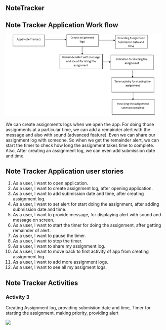 ## NoteTracker

## Note Tracker Application Work flow

![](https://raw.githubusercontent.com/sudheera96/NoteTracker/master/docs/workflow.png)

We can create assignments logs when we open the app. For doing those assignments at a particular time, we can add a remainder alert with the message and also with sound (advanced feature). Even we can share our assignment log with someone. So when we get the remainder alert, we can start the timer to check how long the assignment takes time to complete. Also, After creating an assignment log, we can even add submission date and time. 

## Note Tracker Application user stories

1. As a user, I want to open application.
1. As a user, I want to create assignment log, after opening application.
1. As a user, I want to add submission date and time, after creating assignment log. 
1. As a user, I want to set alert for start doing the assignment, after adding submission date and time.
1. As a user, I want to provide message, for displaying alert with sound and message on screen.
1. As a user, I want to start the timer for doing the assignment, after getting remainder of alert.
1. As a user, I want to pause the timer.
1. As a user, I want to stop the timer.
1. As a user, I want to share my assignment log.
1. As a user, I want to move back to first activity of app from creating assignment log.
1. As a user, I want to add more assignment logs.
1. As a user, I want to see all my assigment logs.

## Note Tracker Activities 

### Activity 3 

Creating Assignment log, providing submisiion date and time, Timer for starting the assignment, making priority, providing alert

![](https://raw.githubusercontent.com/sudheera96/NoteTracker/master/docs/Activity%203.png)

